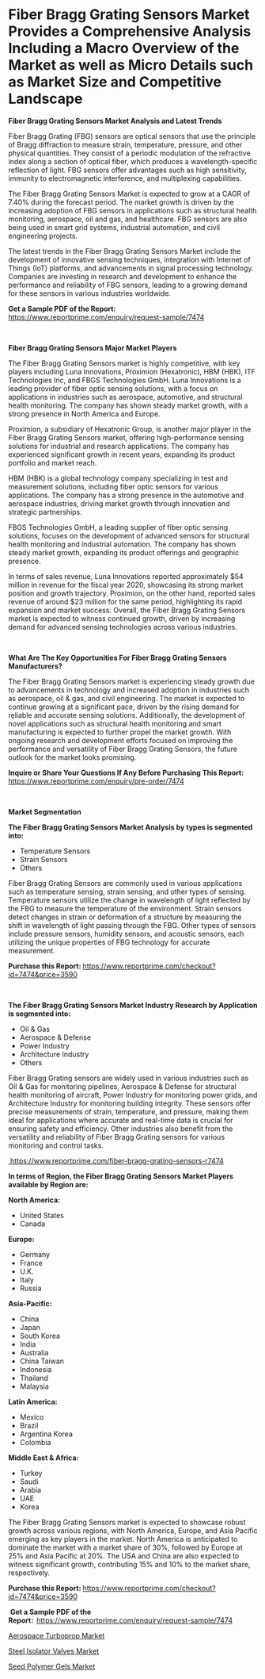 <p><h1>Fiber Bragg Grating Sensors Market Provides a Comprehensive Analysis Including a Macro Overview of the Market as well as Micro Details such as Market Size and Competitive Landscape</h1></p><p><strong>Fiber Bragg Grating Sensors Market Analysis and Latest Trends</strong></p>
<p><p>Fiber Bragg Grating (FBG) sensors are optical sensors that use the principle of Bragg diffraction to measure strain, temperature, pressure, and other physical quantities. They consist of a periodic modulation of the refractive index along a section of optical fiber, which produces a wavelength-specific reflection of light. FBG sensors offer advantages such as high sensitivity, immunity to electromagnetic interference, and multiplexing capabilities.</p><p>The Fiber Bragg Grating Sensors Market is expected to grow at a CAGR of 7.40% during the forecast period. The market growth is driven by the increasing adoption of FBG sensors in applications such as structural health monitoring, aerospace, oil and gas, and healthcare. FBG sensors are also being used in smart grid systems, industrial automation, and civil engineering projects.</p><p>The latest trends in the Fiber Bragg Grating Sensors Market include the development of innovative sensing techniques, integration with Internet of Things (IoT) platforms, and advancements in signal processing technology. Companies are investing in research and development to enhance the performance and reliability of FBG sensors, leading to a growing demand for these sensors in various industries worldwide.</p></p>
<p><strong>Get a Sample PDF of the Report:&nbsp;</strong> <a href="https://www.reportprime.com/enquiry/request-sample/7474">https://www.reportprime.com/enquiry/request-sample/7474</a></p>
<p>&nbsp;</p>
<p><strong>Fiber Bragg Grating Sensors Major Market Players</strong></p>
<p><p>The Fiber Bragg Grating Sensors market is highly competitive, with key players including Luna Innovations, Proximion (Hexatronic), HBM (HBK), ITF Technologies Inc, and FBGS Technologies GmbH. Luna Innovations is a leading provider of fiber optic sensing solutions, with a focus on applications in industries such as aerospace, automotive, and structural health monitoring. The company has shown steady market growth, with a strong presence in North America and Europe.</p><p>Proximion, a subsidiary of Hexatronic Group, is another major player in the Fiber Bragg Grating Sensors market, offering high-performance sensing solutions for industrial and research applications. The company has experienced significant growth in recent years, expanding its product portfolio and market reach.</p><p>HBM (HBK) is a global technology company specializing in test and measurement solutions, including fiber optic sensors for various applications. The company has a strong presence in the automotive and aerospace industries, driving market growth through innovation and strategic partnerships.</p><p>FBGS Technologies GmbH, a leading supplier of fiber optic sensing solutions, focuses on the development of advanced sensors for structural health monitoring and industrial automation. The company has shown steady market growth, expanding its product offerings and geographic presence.</p><p>In terms of sales revenue, Luna Innovations reported approximately $54 million in revenue for the fiscal year 2020, showcasing its strong market position and growth trajectory. Proximion, on the other hand, reported sales revenue of around $23 million for the same period, highlighting its rapid expansion and market success. Overall, the Fiber Bragg Grating Sensors market is expected to witness continued growth, driven by increasing demand for advanced sensing technologies across various industries.</p></p>
<p>&nbsp;</p>
<p><strong>What Are The Key Opportunities For Fiber Bragg Grating Sensors Manufacturers?</strong></p>
<p><p>The Fiber Bragg Grating Sensors market is experiencing steady growth due to advancements in technology and increased adoption in industries such as aerospace, oil & gas, and civil engineering. The market is expected to continue growing at a significant pace, driven by the rising demand for reliable and accurate sensing solutions. Additionally, the development of novel applications such as structural health monitoring and smart manufacturing is expected to further propel the market growth. With ongoing research and development efforts focused on improving the performance and versatility of Fiber Bragg Grating Sensors, the future outlook for the market looks promising.</p></p>
<p><strong>Inquire or Share Your Questions If Any Before Purchasing This Report:</strong> <a href="https://www.reportprime.com/enquiry/pre-order/7474">https://www.reportprime.com/enquiry/pre-order/7474</a></p>
<p>&nbsp;</p>
<p><strong>Market Segmentation</strong></p>
<p><strong>The Fiber Bragg Grating Sensors Market Analysis by types is segmented into:</strong></p>
<p><ul><li>Temperature Sensors</li><li>Strain Sensors</li><li>Others</li></ul></p>
<p><p>Fiber Bragg Grating Sensors are commonly used in various applications such as temperature sensing, strain sensing, and other types of sensing. Temperature sensors utilize the change in wavelength of light reflected by the FBG to measure the temperature of the environment. Strain sensors detect changes in strain or deformation of a structure by measuring the shift in wavelength of light passing through the FBG. Other types of sensors include pressure sensors, humidity sensors, and acoustic sensors, each utilizing the unique properties of FBG technology for accurate measurement.</p></p>
<p><strong>Purchase this Report:&nbsp;</strong><a href="https://www.reportprime.com/checkout?id=7474&price=3590">https://www.reportprime.com/checkout?id=7474&price=3590</a></p>
<p>&nbsp;</p>
<p><strong>The Fiber Bragg Grating Sensors Market Industry Research by Application is segmented into:</strong></p>
<p><ul><li>Oil & Gas</li><li>Aerospace & Defense</li><li>Power Industry</li><li>Architecture Industry</li><li>Others</li></ul></p>
<p><p>Fiber Bragg Grating sensors are widely used in various industries such as Oil & Gas for monitoring pipelines, Aerospace & Defense for structural health monitoring of aircraft, Power Industry for monitoring power grids, and Architecture Industry for monitoring building integrity. These sensors offer precise measurements of strain, temperature, and pressure, making them ideal for applications where accurate and real-time data is crucial for ensuring safety and efficiency. Other industries also benefit from the versatility and reliability of Fiber Bragg Grating sensors for various monitoring and control tasks.</p></p>
<p><a href="https://www.reportprime.com/fiber-bragg-grating-sensors-r7474">&nbsp;https://www.reportprime.com/fiber-bragg-grating-sensors-r7474</a></p>
<p><strong>In terms of Region, the Fiber Bragg Grating Sensors Market Players available by Region are:</strong></p>
<p>
    <p> <strong> North America: </strong>
        <ul>
            <li>United States</li>
            <li>Canada</li>
        </ul>
        </p> 
    <p> <strong> Europe: </strong>
        <ul>
            <li>Germany</li>
            <li>France</li>
            <li>U.K.</li>
            <li>Italy</li>
            <li>Russia</li>
        </ul>
        </p> 
    <p> <strong> Asia-Pacific: </strong>
        <ul>
            <li>China</li>
            <li>Japan</li>
            <li>South Korea</li>
            <li>India</li>
            <li>Australia</li>
            <li>China Taiwan</li>
            <li>Indonesia</li>
            <li>Thailand</li>
            <li>Malaysia</li>
        </ul>
        </p> 
    <p> <strong> Latin America: </strong>
        <ul>
            <li>Mexico</li>
            <li>Brazil</li>
            <li>Argentina Korea</li>
            <li>Colombia</li>
        </ul>
        </p> 
    <p> <strong> Middle East & Africa: </strong>
        <ul>
            <li>Turkey</li>
            <li>Saudi</li>
            <li>Arabia</li>
            <li>UAE</li>
            <li>Korea</li>
        </ul>
    </p>
    </p>
<p><p>The Fiber Bragg Grating Sensors market is expected to showcase robust growth across various regions, with North America, Europe, and Asia Pacific emerging as key players in the market. North America is anticipated to dominate the market with a market share of 30%, followed by Europe at 25% and Asia Pacific at 20%. The USA and China are also expected to witness significant growth, contributing 15% and 10% to the market share, respectively.</p></p>
<p><strong>Purchase this Report: </strong><a href="https://www.reportprime.com/checkout?id=7474&price=3590">https://www.reportprime.com/checkout?id=7474&price=3590</a></p>
<p>&nbsp;<strong>Get a Sample PDF of the Report:&nbsp;&nbsp;</strong><a href="https://www.reportprime.com/enquiry/request-sample/7474">https://www.reportprime.com/enquiry/request-sample/7474</a></p>
<p><strong></strong></p>
<p><p><a href="https://www.linkedin.com/pulse/aerospace-turboprop-market-research-report-reveals-latest-trends-klk5c?trackingId=uktUJO08lXGFe11weJD%2Fqw%3D%3D">Aerospace Turboprop Market</a></p><p><a href="https://www.linkedin.com/pulse/global-steel-isolator-valves-market-size-trends-insights-projections-cbauc?trackingId=G1l4SQuz%2FbBErx3gZvr5Rw%3D%3D">Steel Isolator Valves Market</a></p><p><a href="https://www.linkedin.com/pulse/decoding-seed-polymer-gels-market-deep-dive-latest-trends-segmentation-9izhc?trackingId=UJG0O7%2BCCIZc66cDcaTHDA%3D%3D">Seed Polymer Gels Market</a></p></p>